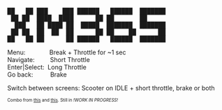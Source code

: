 <pre>
██   ██ ███    ███ ██████   ██████  ███████ 
 ██ ██  ████  ████      ██ ██       ██      
  ███   ██ ████ ██  █████  ███████  ███████ 
 ██ ██  ██  ██  ██      ██ ██    ██      ██ 
██   ██ ██      ██ ██████   ██████  ███████ 
</pre>
Menu:&nbsp;&nbsp;&nbsp;&nbsp;&nbsp;&nbsp;&nbsp;&nbsp;&nbsp;&nbsp;&nbsp;&nbsp;&nbsp;&nbsp;Break + Throttle for ~1 sec</br>
Navigate:&nbsp;&nbsp;&nbsp;&nbsp;&nbsp;&nbsp;&nbsp;&nbsp;&nbsp;Short Throttle</br>
Enter|Select:&nbsp;&nbsp;Long Throttle</br>
Go back:&nbsp;&nbsp;&nbsp;&nbsp;&nbsp;&nbsp;&nbsp;&nbsp;&nbsp;&nbsp;Brake</br>

Switch between screens: Scooter on IDLE + short throttle, brake or both

<sub><sup>Combo from [this](https://github.com/augisbud/m365_dashboard) and [this](https://github.com/fogbox/m365_display). Still in *!WORK IN PROGRESS!*</sup><sub>